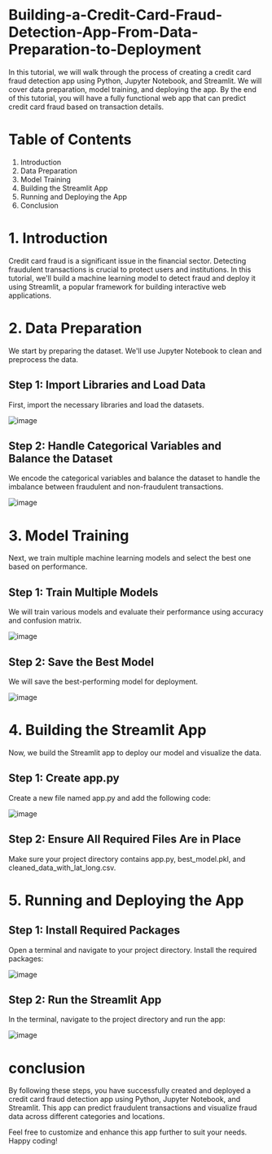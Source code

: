 # Building-a-Credit-Card-Fraud-Detection-App-From-Data-Preparation-to-Deployment
In this tutorial, we will walk through the process of creating a credit card fraud detection app using Python, Jupyter Notebook, and Streamlit. We will cover data preparation, model training, and deploying the app. By the end of this tutorial, you will have a fully functional web app that can predict credit card fraud based on transaction details.

# Table of Contents
1. Introduction
2. Data Preparation
3. Model Training
4. Building the Streamlit App
5. Running and Deploying the App
6. Conclusion

# 1. Introduction
Credit card fraud is a significant issue in the financial sector. Detecting fraudulent transactions is crucial to protect users and institutions. In this tutorial, we'll build a machine learning model to detect fraud and deploy it using Streamlit, a popular framework for building interactive web applications.

# 2. Data Preparation
We start by preparing the dataset. We'll use Jupyter Notebook to clean and preprocess the data.

## Step 1: Import Libraries and Load Data
First, import the necessary libraries and load the datasets.

![image](https://github.com/user-attachments/assets/dd8aa74c-7021-43e4-b07a-62a66f660ab2)

## Step 2: Handle Categorical Variables and Balance the Dataset
We encode the categorical variables and balance the dataset to handle the imbalance between fraudulent and non-fraudulent transactions.

![image](https://github.com/user-attachments/assets/57d472d2-fa79-4223-9a09-7142c477f3fc)

# 3. Model Training
Next, we train multiple machine learning models and select the best one based on performance.

## Step 1: Train Multiple Models
We will train various models and evaluate their performance using accuracy and confusion matrix.

![image](https://github.com/user-attachments/assets/0d92b687-f8da-4ef9-bb62-cf29a56cbb49)

## Step 2: Save the Best Model
We will save the best-performing model for deployment.

![image](https://github.com/user-attachments/assets/5d549889-e737-4d08-b68c-cf33d9619e8c)

# 4. Building the Streamlit App
Now, we build the Streamlit app to deploy our model and visualize the data.

## Step 1: Create app.py
Create a new file named app.py and add the following code:

![image](https://github.com/user-attachments/assets/ab96891c-9559-409d-8a50-b984ddebf0cc)


## Step 2: Ensure All Required Files Are in Place

Make sure your project directory contains app.py, best_model.pkl, and cleaned_data_with_lat_long.csv.

# 5. Running and Deploying the App
## Step 1: Install Required Packages
Open a terminal and navigate to your project directory. Install the required packages:

![image](https://github.com/user-attachments/assets/bef96aa1-f52b-4d2b-b454-91956525ee95)

## Step 2: Run the Streamlit App
In the terminal, navigate to the project directory and run the app:

![image](https://github.com/user-attachments/assets/24f3e875-6323-4cdc-be68-94ce7a402b9a)


# conclusion

By following these steps, you have successfully created and deployed a credit card fraud detection app using Python, Jupyter Notebook, and Streamlit. This app can predict fraudulent transactions and visualize fraud data across different categories and locations.

Feel free to customize and enhance this app further to suit your needs. Happy coding!
